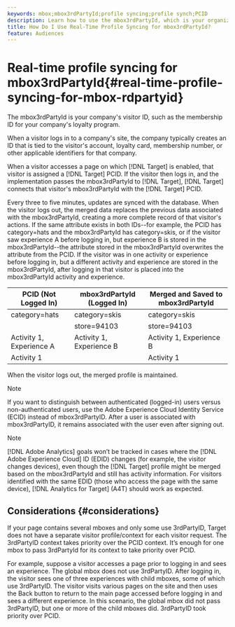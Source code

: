 ```yaml
---
keywords: mbox;mbox3rdPartyId;profile syncing;profile synch;PCID
description: Learn how to use the mbox3rdPartyId, which is your organization's visitor ID, such as membership ID or your organization's loyalty program.
title: How Do I Use Real-Time Profile Syncing for mbox3rdPartyId?
feature: Audiences
---
```


# Real-time profile syncing for mbox3rdPartyId{#real-time-profile-syncing-for-mbox-rdpartyid}

The mbox3rdPartyId is your company's visitor ID, such as the membership ID for your company's loyalty program.

When a visitor logs in to a company's site, the company typically creates an ID that is tied to the visitor's account, loyalty card, membership number, or other applicable identifiers for that company.

When a visitor accesses a page on which [!DNL Target] is enabled, that visitor is assigned a [!DNL Target] PCID. If the visitor then logs in, and the implementation passes the mbox3rdPartyId to [!DNL Target], [!DNL Target] connects that visitor's mbox3rdPartyId with the [!DNL Target] PCID.

Every three to five minutes, updates are synced with the database. When the visitor logs out, the merged data replaces the previous data associated with the mbox3rdPartyId, creating a more complete record of that visitor's actions. If the same attribute exists in both IDs--for example, the PCID has category=hats and the mbox3rdPartyId has category=skis, or if the visitor saw experience A before logging in, but experience B is stored in the mbox3rdPartyId--the attribute stored in the mbox3rdPartyId overwrites the attribute from the PCID. If the visitor was in one activity or experience before logging in, but a different activity and experience are stored in the mbox3rdPartyId, after logging in that visitor is placed into the mbox3rdPartyId activity and experience.

|  PCID (Not Logged In)  | mbox3rdPartyId (Logged In)  | Merged and Saved to mbox3rdPartyId  |
|---|---|---|
|  category=hats  | category=skis  | category=skis  |
|   | store=94103  | store=94103  |
|  Activity 1, Experience A  | Activity 1, Experience B  | Activity 1, Experience B  |
|  Activity 1  |  | Activity 1  |

When the visitor logs out, the merged profile is maintained.

>[!NOTE]
>
>If you want to distinguish between authenticated (logged-in) users versus non-authenticated users, use the Adobe Experience Cloud Identity Service (ECID) instead of mbox3rdPartyID. After a user is associated with mbox3rdPartyID, it remains associated with the user even after signing out.

>[!NOTE]
>
>[!DNL Adobe Analytics] goals won’t be tracked in cases where the [!DNL Adobe Experience Cloud] ID (EDID) changes (for example, the visitor changes devices), even though the [!DNL Target] profile might be merged based on the mbox3rdPartyId and still has activity information. For visitors identified with the same EDID (those who access the page with the same device), [!DNL Analytics for Target] (A4T) should work as expected.

## Considerations {#considerations}

If your page contains several mboxes and only some use 3rdPartyID, Target does not have a separate visitor profile/context for each visitor request. The 3rdPartyID context takes priority over the PCID context. It’s enough for one mbox to pass 3rdPartyId for its context to take priority over PCID.

For example, suppose a visitor accesses a page prior to logging in and sees an experience. The global mbox does not use 3rdPartyID. After logging in, the visitor sees one of three experiences with child mboxes, some of which use 3rdPartyID. The visitor visits various pages on the site and then uses the Back button to return to the main page accessed before logging in and sees a different experience. In this scenario, the global mbox did not pass 3rdPartyID, but one or more of the child mboxes did. 3rdPartyID took priority over PCID.

